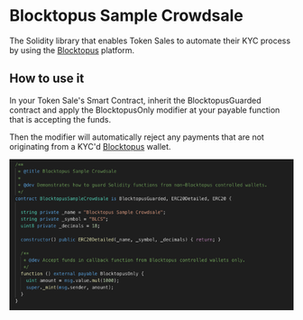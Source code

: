 # Blocktopus Sample Crowdsale

The Solidity library that enables Token Sales to automate their KYC process by using the [Blocktopus](https://blocktopus.io) platform.

## How to use it

In your Token Sale's Smart Contract, inherit the BlocktopusGuarded contract and apply the BlocktopusOnly modifier at your payable function that is accepting the funds.

Then the modifier will automatically reject any payments that are not originating from a KYC'd [Blocktopus](https://blocktopus.io) wallet.

![sample](./images/sample.png?dl=1)
